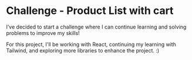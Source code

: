 # Challenge - Product List with cart

I’ve decided to start a challenge where I can continue learning and solving problems to improve my skills!

For this project, I'll be working with React, continuing my learning with Tailwind, and exploring more libraries to enhance the project. :)
